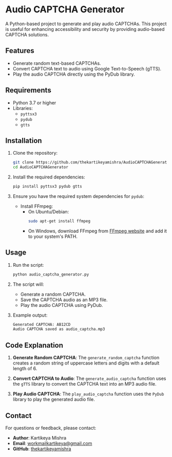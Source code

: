 # Audio CAPTCHA Generator

A Python-based project to generate and play audio CAPTCHAs. This project is useful for enhancing accessibility and security by providing audio-based CAPTCHA solutions.

## Features

- Generate random text-based CAPTCHAs.
- Convert CAPTCHA text to audio using Google Text-to-Speech (gTTS).
- Play the audio CAPTCHA directly using the PyDub library.

## Requirements

- Python 3.7 or higher
- Libraries:
  - `pyttsx3`
  - `pydub`
  - `gtts`

## Installation

1. Clone the repository:
   ```bash
   git clone https://github.com/thekartikeyamishra/AudioCAPTCHAGenerator.git
   cd AudioCAPTCHAGenerator
   ```

2. Install the required dependencies:
   ```bash
   pip install pyttsx3 pydub gtts
   ```

3. Ensure you have the required system dependencies for `pydub`:
   - Install FFmpeg: 
     - On Ubuntu/Debian:
       ```bash
       sudo apt-get install ffmpeg
       ```
     - On Windows, download FFmpeg from [FFmpeg website](https://ffmpeg.org/download.html) and add it to your system's PATH.

## Usage

1. Run the script:
   ```bash
   python audio_captcha_generator.py
   ```

2. The script will:
   - Generate a random CAPTCHA.
   - Save the CAPTCHA audio as an MP3 file.
   - Play the audio CAPTCHA using PyDub.

3. Example output:
   ```bash
   Generated CAPTCHA: AB12CD
   Audio CAPTCHA saved as audio_captcha.mp3
   ```

## Code Explanation

1. **Generate Random CAPTCHA**:
   The `generate_random_captcha` function creates a random string of uppercase letters and digits with a default length of 6.

2. **Convert CAPTCHA to Audio**:
   The `generate_audio_captcha` function uses the `gTTS` library to convert the CAPTCHA text into an MP3 audio file.

3. **Play Audio CAPTCHA**:
   The `play_audio_captcha` function uses the `PyDub` library to play the generated audio file.


## Contact

For questions or feedback, please contact:

- **Author**: Kartikeya Mishra
- **Email**: workmailkartikeya@gmail.com
- **GitHub**: [thekartikeyamishra](https://github.com/thekartikeyamishra)

